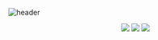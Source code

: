 ![header](https://capsule-render.vercel.app/api?type=venom&height=300&color=3333FF&text=Back-End&textBg=false&fontColor=FFFFFF&fontAlign=50&animation=fadeIn&fontSize=30)
<div align="center">
<img src="https://img.shields.io/badge/-NestJS-E0234E?style=flat&logo=NestJS&logoColor=white"/>
<img src="https://img.shields.io/badge/-TypeScript-3178C6?style=flat&logo=TypeScript&logoColor=white"/>
<img src="https://img.shields.io/badge/-Node.js-339933?style=flat&logo=Node.js&logoColor=white"/>
</div>

